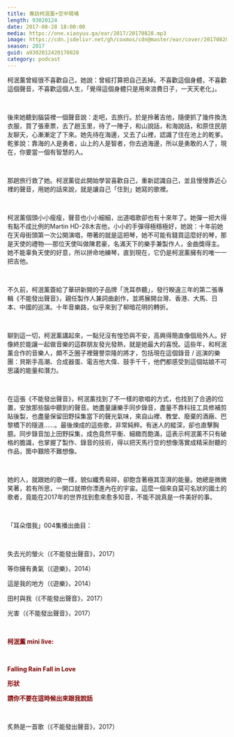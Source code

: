 ```yaml
---
title: 專訪柯泯薰+空中現場
length: 93020124
date: 2017-08-28 18:00:00
media: https://one.xiaoyuu.ga/ear/2017/20170828.mp3
image: https://cdn.jsdelivr.net/gh/coxmos/cdn@master/ear/cover/20170828.jpg
season: 2017
guid: a9302012420170828
category: podcast
---
```


<p>柯泯薰曾經很不喜歡自己，她說：曾經打算把自己丟掉。不喜歡這個身體，不喜歡這個聲音，不喜歡這個人生，「覺得這個身體只是用來浪費日子，一天天老化」。</p>
<br/>
<p>
<p>後來她聽到腦袋裡一個聲音說：走吧，去旅行。於是拎著吉他，隨便抓了幾件換洗衣服，買了張車票，去了趟玉里，待了一陣子，和山說話，和海說話，和原住民朋友聊天，心漸漸定了下來。她先待在海邊，又去了山裡，認識了住在池上的乾爹。乾爹說：靠海的人是勇者，山上的人是智者，你去過海邊，所以是勇敢的人了，現在，你要當一個有智慧的人。</p>
</p>
<br/>
<p>那趟旅行救了她。柯泯薰從此開始學習喜歡自己，重新認識自己，並且慢慢靠近心裡的聲音，用她的話來說，就是讓自己「住到」她寫的歌裡。</p>
<br/>
<p>柯泯薰個頭小小瘦瘦，聲音也小小細細，出道唱歌卻也有十來年了。她彈一把大得有點不成比例的Martin HD-28木吉他，小小的手彈得極穩極好，她說：十年前她在天母街頭第一次公開演唱，帶著的就是這把琴，她不可能有錢買這麼好的琴，那是天使的禮物──那位天使叫做陳君豪，名滿天下的樂手兼製作人，金曲獎得主。她不能辜負天使的好意，所以拼命地練琴，直到現在，它仍是柯泯薰擁有的唯一一把吉他。</p>
<br/>
<p>不久前，柯泯薰簽給了華研新開的子品牌「洗耳恭聽」，發行睽違三年的第二張專輯《不能發出聲音》，親任製作人兼詞曲創作，並將展開台灣、香港、大馬、日本、中國的巡演。十年音樂路，似乎來到了柳暗花明的轉折。</p>
<br/>
<p>聊到這一切，柯泯薰講起來，一點兒沒有惶恐與不安，高興得簡直像個局外人。好像終於能讓一起做音樂的這群朋友發光發熱，就是她最大的喜悅。這些年，和柯泯薰合作的音樂人，頗不乏圈子裡聲譽崇隆的將才，包括現在這個錄音 / 巡演的樂團：貝斯手高潮、合成器蛋、電吉他大偉、鼓手千千，他們都感受到這個姑娘不可思議的能量和潛力。</p>
<br/>
<p>
<p>
<p>在這張《不能發出聲音》，柯泯薰找到了不一樣的歌唱的方式，也找到了合適的位置，安放那些腦中聽到的聲音。她盡量讓樂手同步錄音，盡量不靠科技工具修補剪貼後製，也盡量保留田野採集當下的聲光氣味，來自山裡、教堂、廢棄的酒廠、巴黎橋下的隧道……。最後煉成的這些歌，非常純粹。有迷人的縱深，卻也直擊胸臆。同步錄音加上田野採集，成色竟然平衡、細緻而飽滿，這表示柯泯薰不只有破格的膽識，也掌握了製作、錄音的技術，得以把天馬行空的想像落實成精采耐聽的作品，箇中艱險不難想像。</p>
</p>
</p>
<br/>
<p>她的人，就跟她的歌一樣，貌似纖秀易碎，卻飽含著極其澎湃的能量。她總是微微笑著，若有所思，一開口就帶你漂進內在的宇宙。這麼一個來自莫可名狀的國土的歌者，竟能在2017年的世界找到愈來愈多知音，不能不說真是一件美好的事。</p>
</p>
<br/>
<p>「耳朵借我」004集播出曲目：</p>
<br/>
<p>
<p>失去光的螢火（《不能發出聲音》，2017）</p>
<p>等你擁有勇氣（《遊樂》，2014）</p>
<p>這是我的地方（《遊樂》，2014）</p>
<p>田村與我（《不能發出聲音》，2017）</p>
<p>光害（《不能發出聲音》，2017）</p>
<br/>
<p><strong><font color="#800000">柯泯薰 mini live:</font></strong></p>
<p><strong><font color="#800000"><br/></font></strong></p>
<p><strong><font color="#800000">Falling Rain Fall in Love</font></strong></p>
<p><strong><font color="#800000">形狀</font></strong></p>
<p><strong><font color="#800000">請你不要在這時候出來跟我說話</font></strong></p>
<br/>
</p>
<p>炙熱是一首歌（《不能發出聲音》，2017）</p>
<p>

</p> <br/>
